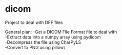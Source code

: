 # dicom
Project to deal with DFF files

General plan:
-Get a DICOM File Format file to deal with\
-Extract data into a numpy array using pydicom\
-Decompress the file using CharPyLS\
-Convert to PNG using pillow\
